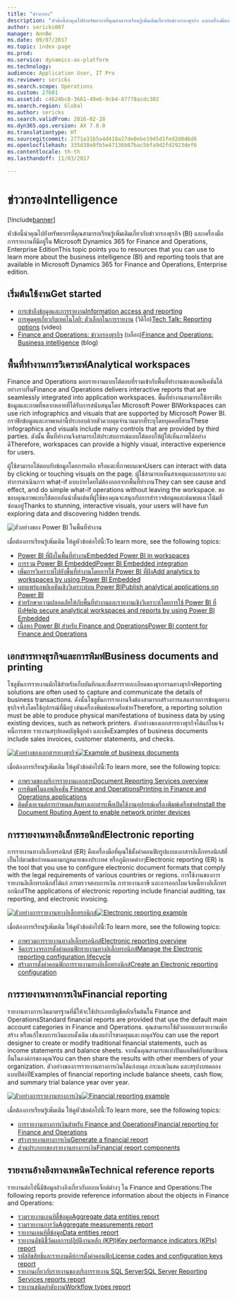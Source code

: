 ```yaml
---
title: "ข่าวกรอง"
description: "หัวข้อนี้นำคุณไปยังทรัพยากรที่คุณสามารถเรียนรู้เพิ่มเติมเกี่ยวกับข่าวกรองธุรกิจ และเครื่องมือการรายงานที่มีอยู่ใน Microsoft Dynamics 365 for Finance and Operations, Enterprise Edition"
author: sericks007
manager: AnnBe
ms.date: 09/07/2017
ms.topic: index-page
ms.prod: 
ms.service: dynamics-ax-platform
ms.technology: 
audience: Application User, IT Pro
ms.reviewer: sericks
ms.search.scope: Operations
ms.custom: 27681
ms.assetid: c4624bc8-3661-49e6-9cb4-87778acdc302
ms.search.region: Global
ms.author: sericks
ms.search.validFrom: 2016-02-28
ms.dyn365.ops.version: AX 7.0.0
ms.translationtype: HT
ms.sourcegitcommit: 2771a31b5a4d418a27de0ebe1945d1fed2d8d6d6
ms.openlocfilehash: 335d38e0fb5e47136b87bac5bfa9d2fd2923def6
ms.contentlocale: th-th
ms.lasthandoff: 11/03/2017

---
```


# <a name="intelligence"></a><span data-ttu-id="a7741-103">ข่าวกรอง</span><span class="sxs-lookup"><span data-stu-id="a7741-103">Intelligence</span></span>

[!include[banner](../includes/banner.md)]

<span data-ttu-id="a7741-104">หัวข้อนี้นำคุณไปยังทรัพยากรที่คุณสามารถเรียนรู้เพิ่มเติมเกี่ยวกับข่าวกรองธุรกิจ (BI) และเครื่องมือการรายงานที่มีอยู่ใน Microsoft Dynamics 365 for Finance and Operations, Enterprise Edition</span><span class="sxs-lookup"><span data-stu-id="a7741-104">This topic points you to resources that you can use to learn more about the business intelligence (BI) and reporting tools that are available in Microsoft Dynamics 365 for Finance and Operations, Enterprise edition.</span></span>

## <a name="get-started"></a><span data-ttu-id="a7741-105">เริ่มต้นใช้งาน</span><span class="sxs-lookup"><span data-stu-id="a7741-105">Get started</span></span>
- [<span data-ttu-id="a7741-106">การเข้าถึงข้อมูลและการรายงาน</span><span class="sxs-lookup"><span data-stu-id="a7741-106">Information access and reporting</span></span>](information-access-reporting.md)
- <span data-ttu-id="a7741-107">[การพูดคุยเกี่ยวกับเทคโนโลยี: ตัวเลือกในการรายงาน](https://www.youtube.com/watch?v=NzZONjKs5xA) (วิดีโอ)</span><span class="sxs-lookup"><span data-stu-id="a7741-107">[Tech Talk: Reporting options](https://www.youtube.com/watch?v=NzZONjKs5xA) (video)</span></span>
- <span data-ttu-id="a7741-108">[Finance and Operations: ข่าวกรองธุรกิจ](https://blogs.msdn.microsoft.com/dynamicsaxbi/) (บล็อก)</span><span class="sxs-lookup"><span data-stu-id="a7741-108">[Finance and Operations: Business intelligence](https://blogs.msdn.microsoft.com/dynamicsaxbi/) (blog)</span></span>

## <a name="analytical-workspaces"></a><span data-ttu-id="a7741-109">พื้นที่ทำงานการวิเคราะห์</span><span class="sxs-lookup"><span data-stu-id="a7741-109">Analytical workspaces</span></span>
<span data-ttu-id="a7741-110">Finance and Operations มอบรายงานแบบโต้ตอบที่รวมเข้ากับพื้นที่ทำงานของแอพลิเคชันได้อย่างราบรื่น</span><span class="sxs-lookup"><span data-stu-id="a7741-110">Finance and Operations delivers interactive reports that are seamlessly integrated into application workspaces.</span></span> <span data-ttu-id="a7741-111">พื้นที่ทำงานสามารถใช้กราฟิกข้อมูลและภาพที่หลากหลายที่ได้รับการสนับสนุนโดย Microsoft Power BI</span><span class="sxs-lookup"><span data-stu-id="a7741-111">Workspaces can use rich infographics and visuals that are supported by Microsoft Power BI.</span></span> <span data-ttu-id="a7741-112">กราฟิกข้อมูลและภาพเหล่านี้ประกอบด้วยตัวควบคุมจำนวนมากที่ระบุโดยบุคคลที่สาม</span><span class="sxs-lookup"><span data-stu-id="a7741-112">These infographics and visuals include many controls that are provided by third parties.</span></span> <span data-ttu-id="a7741-113">ดังนั้น พื้นที่ทำงานจึงสามารถให้ประสบการณ์แบบโต้ตอบให้ผู้ให้เห็นภาพได้อย่างดี</span><span class="sxs-lookup"><span data-stu-id="a7741-113">Therefore, workspaces can provide a highly visual, interactive experience for users.</span></span>

<span data-ttu-id="a7741-114">ผู้ใช้สามารถโต้ตอบกับข้อมูลโดยการคลิก หรือแตะที่ภาพบนเพจ</span><span class="sxs-lookup"><span data-stu-id="a7741-114">Users can interact with data by clicking or touching visuals on the page.</span></span> <span data-ttu-id="a7741-115">ผู้ใช้สามารถเห็นสาเหตุและผลกระทบ และทำการดำเนินการ what-if แบบง่ายโดยไม่ต้องออกจากพื้นที่ทำงาน</span><span class="sxs-lookup"><span data-stu-id="a7741-115">They can see cause and effect, and do simple what-if operations without leaving the workspace.</span></span> <span data-ttu-id="a7741-116">ขอขอบคุณภาพแบบโต้ตอบอันน่าตื่นเต้นที่ผู้ใช้ของคุณจะสนุกกับการสำรวจข้อมูลและค้นพบแนวโน้มที่ซ่อนอยู่</span><span class="sxs-lookup"><span data-stu-id="a7741-116">Thanks to stunning, interactive visuals, your users will have fun exploring data and discovering hidden trends.</span></span>

![ตัวอย่างของ Power BI ในพื้นที่ทำงาน](./media/Power-BI-in-D365-Workspace.png)

 <span data-ttu-id="a7741-118">เมื่อต้องการเรียนรู้เพิ่มเติม ให้ดูหัวข้อต่อไปนี้:</span><span class="sxs-lookup"><span data-stu-id="a7741-118">To learn more, see the following topics:</span></span>

 - [<span data-ttu-id="a7741-119">Power BI ที่ฝังในพื้นที่ทำงาน</span><span class="sxs-lookup"><span data-stu-id="a7741-119">Embedded Power BI in workspaces</span></span>](embed-power-bi-workspaces.md)
 - [<span data-ttu-id="a7741-120">การรวม Power BI Embedded</span><span class="sxs-lookup"><span data-stu-id="a7741-120">Power BI Embedded integration</span></span>](power-bi-embedded-integration.md)
 - [<span data-ttu-id="a7741-121">เพิ่มการวิเคราะห์ไปยังพื้นที่ทำงานโดยการใช้ Power BI ที่ฝัง</span><span class="sxs-lookup"><span data-stu-id="a7741-121">Add analytics to workspaces by using Power BI Embedded</span></span>](add-analytics-tab-workspaces.md)
 - [<span data-ttu-id="a7741-122">เผยแพร่แอพลิเคชันเชิงวิเคราะห์บน Power BI</span><span class="sxs-lookup"><span data-stu-id="a7741-122">Publish analytical applications on Power BI</span></span>](publish-apps-powerbi.md)
 - [<span data-ttu-id="a7741-123">ช่วยรักษาความปลอดภัยให้กับพื้นที่ทำงานและรายงานเชิงวิเคราะห์โดยการใช้ Power BI ที่ฝัง</span><span class="sxs-lookup"><span data-stu-id="a7741-123">Help secure analytical workspaces and reports by using Power BI Embedded</span></span>](secure-analytical-workspaces.md)
 - [<span data-ttu-id="a7741-124">เนื้อหา Power BI สำหรับ Finance and Operations</span><span class="sxs-lookup"><span data-stu-id="a7741-124">Power BI content for Finance and Operations</span></span>](power-bi-home-page.md)

## <a name="business-documents-and-printing"></a><span data-ttu-id="a7741-125">เอกสารทางธุรกิจและการพิมพ์</span><span class="sxs-lookup"><span data-stu-id="a7741-125">Business documents and printing</span></span>
<span data-ttu-id="a7741-126">โซลูชันการรายงานมักใช้สำหรับเก็บบันทึกและสื่อสารรายละเอียดของธุรกรรมทางธุรกิจ</span><span class="sxs-lookup"><span data-stu-id="a7741-126">Reporting solutions are often used to capture and communicate the details of business transactions.</span></span> <span data-ttu-id="a7741-127">ดังนั้นโซลูชันการรายงานจึงต้องสามารถสร้างการแสดงรายการข้อมูลทางธุรกิจจริงโดยใช้อุปกรณ์ที่มีอยู่ เช่นเครื่องพิมพ์บนเครือข่าย</span><span class="sxs-lookup"><span data-stu-id="a7741-127">Therefore, a reporting solution must be able to produce physical manifestations of business data by using existing devices, such as network printers.</span></span> <span data-ttu-id="a7741-128">ตัวอย่างของเอกสารทางธุรกิจได้แก่ใบแจ้งหนี้การขาย รายงานสรุปยอดบัญชีลูกค้า และเช็ค</span><span class="sxs-lookup"><span data-stu-id="a7741-128">Examples of business documents include sales invoices, customer statements, and checks.</span></span>

<span data-ttu-id="a7741-129">[![ตัวอย่างของเอกสารทางธุรกิจ](./media/image-of-business-documents-1024x632.png)](./media/image-of-business-documents.png)</span><span class="sxs-lookup"><span data-stu-id="a7741-129">[![Example of business documents](./media/image-of-business-documents-1024x632.png)](./media/image-of-business-documents.png)</span></span>

<span data-ttu-id="a7741-130">เมื่อต้องการเรียนรู้เพิ่มเติม ให้ดูหัวข้อต่อไปนี้:</span><span class="sxs-lookup"><span data-stu-id="a7741-130">To learn more, see the following topics:</span></span>

- [<span data-ttu-id="a7741-131">ภาพรวมของบริการรายงานเอกสาร</span><span class="sxs-lookup"><span data-stu-id="a7741-131">Document Reporting Services overview</span></span>](document-reporting-services.md)
- [<span data-ttu-id="a7741-132">การพิมพ์ในแอพลิเคชัน Finance and Operations</span><span class="sxs-lookup"><span data-stu-id="a7741-132">Printing in Finance and Operations applications</span></span>](print-documents.md)
- [<span data-ttu-id="a7741-133">ติดตั้งเอเจนต์การกำหนดเส้นทางเอกสารเพื่อเปิดใช้งานอุปกรณ์เครื่องพิมพ์เครือข่าย</span><span class="sxs-lookup"><span data-stu-id="a7741-133">Install the Document Routing Agent to enable network printer devices</span></span>](install-document-routing-agent.md)

## <a name="electronic-reporting"></a><span data-ttu-id="a7741-134">การรายงานทางอิเล็กทรอนิกส์</span><span class="sxs-lookup"><span data-stu-id="a7741-134">Electronic reporting</span></span>
<span data-ttu-id="a7741-135">การรายงานทางอิเล็กทรอนิกส์ (ER) คือเครื่องมือที่คุณใช้ตั้งค่าคอนฟิกรูปแบบเอกสารอิเล็กทรอนิกส์ที่เป็นไปตามข้อกำหนดตามกฎหมายของประเทศ หรือภูมิภาคต่างๆ</span><span class="sxs-lookup"><span data-stu-id="a7741-135">Electronic reporting (ER) is the tool that you use to configure electronic document formats that comply with the legal requirements of various countries or regions.</span></span> <span data-ttu-id="a7741-136">การใช้งานของการรายงานอิเล็กทรอนิกส์ได้แก่ การตรวจสอบการเงิน การายงานภาษี และการออกใบแจ้งหนี้ทางอิเล็กทรอกนิกส์</span><span class="sxs-lookup"><span data-stu-id="a7741-136">The applications of electronic reporting include financial auditing, tax reporting, and electronic invoicing.</span></span>

<span data-ttu-id="a7741-137">[![ตัวอย่างการรายงานทางอิเล็กทรอนิกส์](./media/electronic-reporting-example.png)](./media/electronic-reporting-example.png)</span><span class="sxs-lookup"><span data-stu-id="a7741-137">[![Electronic reporting example](./media/electronic-reporting-example.png)](./media/electronic-reporting-example.png)</span></span>

<span data-ttu-id="a7741-138">เมื่อต้องการเรียนรู้เพิ่มเติม ให้ดูหัวข้อต่อไปนี้:</span><span class="sxs-lookup"><span data-stu-id="a7741-138">To learn more, see the following topics:</span></span>

- [<span data-ttu-id="a7741-139">ภาพรวมการรายงานทางอิเล็กทรอนิกส์</span><span class="sxs-lookup"><span data-stu-id="a7741-139">Electronic reporting overview</span></span>](general-electronic-reporting.md)
- [<span data-ttu-id="a7741-140">จัดการวงจรการตั้งค่าคอนฟิกรายงานทางอิเล็กทรอนิกส์</span><span class="sxs-lookup"><span data-stu-id="a7741-140">Manage the Electronic reporting configuration lifecycle</span></span>](general-electronic-reporting-manage-configuration-lifecycle.md)
- [<span data-ttu-id="a7741-141">สร้างการตั้งค่าคอนฟิกการรายงานทางอิเล็กทรอนิกส์</span><span class="sxs-lookup"><span data-stu-id="a7741-141">Create an Electronic reporting configuration</span></span>](electronic-reporting-configuration.md)

## <a name="financial-reporting"></a><span data-ttu-id="a7741-142">การรายงานทางการเงิน</span><span class="sxs-lookup"><span data-stu-id="a7741-142">Financial reporting</span></span>
<span data-ttu-id="a7741-143">รายงานทางการเงินมาตรฐานที่มีให้จะใช้ประเภทบัญชีหลักเริ่มต้นใน Finance and Operations</span><span class="sxs-lookup"><span data-stu-id="a7741-143">Standard financial reports are provided that use the default main account categories in Finance and Operations.</span></span> <span data-ttu-id="a7741-144">คุณสามารถใช้ตัวออกแบบรายงานเพื่อสร้าง หรือแก้ไขงบการเงินแบบดั้งเดิม เช่นงบกำไรขาดทุนและงบดุล</span><span class="sxs-lookup"><span data-stu-id="a7741-144">You can use the report designer to create or modify traditional financial statements, such as income statements and balance sheets.</span></span> <span data-ttu-id="a7741-145">จากนั้นคุณสามารถแบ่งปันผลลัพธ์กับสมาชิกคนอื่นในองค์กรของคุณ</span><span class="sxs-lookup"><span data-stu-id="a7741-145">You can then share the results with other members of your organization.</span></span> <span data-ttu-id="a7741-146">ตัวอย่างของการรายงานทางการเงินได้แก่งบดุล กระแสเงินสด และสรุปงบทดลองแบบปีต่อปี</span><span class="sxs-lookup"><span data-stu-id="a7741-146">Examples of financial reporting include balance sheets, cash flow, and summary trial balance year over year.</span></span>

<span data-ttu-id="a7741-147">[![ตัวอย่างการรายงานทางการเงิน](./media/financial-reporting-example.png)](./media/financial-reporting-example.png)</span><span class="sxs-lookup"><span data-stu-id="a7741-147">[![Financial reporting example](./media/financial-reporting-example.png)](./media/financial-reporting-example.png)</span></span>

<span data-ttu-id="a7741-148">เมื่อต้องการเรียนรู้เพิ่มเติม ให้ดูหัวข้อต่อไปนี้:</span><span class="sxs-lookup"><span data-stu-id="a7741-148">To learn more, see the following topics:</span></span>

- [<span data-ttu-id="a7741-149">การรายงานทางการเงินสำหรับ Finance and Operations</span><span class="sxs-lookup"><span data-stu-id="a7741-149">Financial reporting for Finance and Operations</span></span>](financial-reporting-intro.md)
- [<span data-ttu-id="a7741-150">สร้างรายงานทางการเงิน</span><span class="sxs-lookup"><span data-stu-id="a7741-150">Generate a financial report</span></span>](generate-financial-report.md)
- [<span data-ttu-id="a7741-151">ส่วนประกอบของรายงานทางการเงิน</span><span class="sxs-lookup"><span data-stu-id="a7741-151">Financial report components</span></span>](financial-report-components.md)

## <a name="technical-reference-reports"></a><span data-ttu-id="a7741-152">รายงานอ้างอิงทางเทคนิค</span><span class="sxs-lookup"><span data-stu-id="a7741-152">Technical reference reports</span></span>
<span data-ttu-id="a7741-153">รายงานต่อไปนี้มีข้อมูลอ้างอิงเกี่ยวกับออบเจ็กต์ต่างๆ ใน Finance and Operations:</span><span class="sxs-lookup"><span data-stu-id="a7741-153">The following reports provide reference information about the objects in Finance and Operations:</span></span>

- [<span data-ttu-id="a7741-154">รวมรายงานเอนทิตี้ข้อมูล</span><span class="sxs-lookup"><span data-stu-id="a7741-154">Aggregate data entities report</span></span>](aggregate-data-entities-report.md)
- [<span data-ttu-id="a7741-155">รวมรายงานการวัด</span><span class="sxs-lookup"><span data-stu-id="a7741-155">Aggregate measurements report</span></span>](aggregate-measurements-report.md)
- [<span data-ttu-id="a7741-156">รายงานเอนทิตี้ข้อมูล</span><span class="sxs-lookup"><span data-stu-id="a7741-156">Data entities report</span></span>](../data-entities/data-entities-report.md)
- [<span data-ttu-id="a7741-157">รายงานดัชนีชี้วัดผลการปฏิบัติงานหลัก (KPI)</span><span class="sxs-lookup"><span data-stu-id="a7741-157">Key performance indicators (KPIs) report</span></span>](key-performance-indicators-report.md)
- [<span data-ttu-id="a7741-158">รหัสลิขสิทธิ์และรายงานคีย์การตั้งค่าคอนฟิก</span><span class="sxs-lookup"><span data-stu-id="a7741-158">License codes and configuration keys report</span></span>](../sysadmin/license-codes-configuration-keys-report.md)
- [<span data-ttu-id="a7741-159">รายงานเกี่ยวกับรายงานของบริการรายงาน SQL Server</span><span class="sxs-lookup"><span data-stu-id="a7741-159">SQL Server Reporting Services reports report</span></span>](SSRS-report.md)
- [<span data-ttu-id="a7741-160">รายงานชนิดลำดับงาน</span><span class="sxs-lookup"><span data-stu-id="a7741-160">Workflow types report</span></span>](../../fin-and-ops/organization-administration/workflow-types-report.md)

